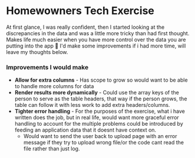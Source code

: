 # Homewowners Tech Exercise
At first glance, I was really confident, then I started looking at the discrepancies in the data and was 
a little more tricky than had first thought. Makes life much easier when you have more control over the data you are putting into the app 🤣
I'd make some improvements if i had more time, will leave my thoughts below.

### Improvements I would make
* **Allow for extra columns** - Has scope to grow so would want to be able to handle more columns for data
* **Render results more dynamically** - Could use the array keys of the person to serve as the table headers, that way if the person grows, the table can follow it 
with less work to add extra headers/columns.
* **Tighter error handling** - For the purposes of the exercise, what i have written does the job, but in real life, would want more graceful error handling to account for the multiple problems could be introduced by feeding an application data that it doesnt have context on.
  * Would want to send the user back to upload page with an error message if they try to upload wrong file/or the code cant read the file rather than just log.
